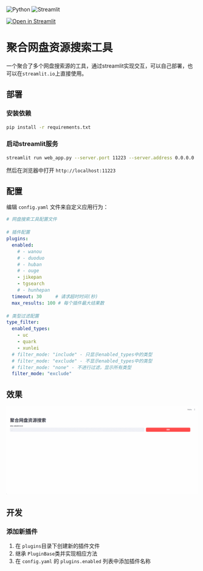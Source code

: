 ![Python](https://img.shields.io/badge/Python-FFD43B?style=for-the-badge&logo=python&logoColor=blue)
![Streamlit](https://img.shields.io/badge/Streamlit-FF4B4B?style=for-the-badge&logo=Streamlit&logoColor=white)

[![Open in Streamlit](https://static.streamlit.io/badges/streamlit_badge_black_white.svg)](https://pan-search-vpddacufbrzd3phwgascjw.streamlit.app/)

# 聚合网盘资源搜索工具

一个聚合了多个网盘搜索源的工具，通过streamlit实现交互，可以自己部署，也可以在`streamlit.io`上直接使用。

## 部署

### 安装依赖

```bash
pip install -r requirements.txt
```

### 启动streamlit服务

```bash
streamlit run web_app.py --server.port 11223 --server.address 0.0.0.0
```

然后在浏览器中打开 `http://localhost:11223`

## 配置

编辑 `config.yaml` 文件来自定义应用行为：

```yaml
# 网盘搜索工具配置文件

# 插件配置
plugins:
  enabled:
    # - wanou      
    # - duoduo     
    # - huban       
    # - ouge        
    - jikepan     
    - tgsearch    
    # - hunhepan    
  timeout: 30     # 请求超时时间(秒)
  max_results: 100 # 每个插件最大结果数

# 类型过滤配置
type_filter:
  enabled_types:
    - uc          
    - quark       
    - xunlei      
  # filter_mode: "include" - 只显示enabled_types中的类型
  # filter_mode: "exclude" - 不显示enabled_types中的类型
  # filter_mode: "none" - 不进行过滤，显示所有类型
  filter_mode: "exclude"

```


## 效果

![](./images/1.gif)

## 开发

### 添加新插件

1. 在 `plugins`目录下创建新的插件文件
2. 继承 `PluginBase`类并实现相应方法
3. 在 `config.yaml` 的 `plugins.enabled` 列表中添加插件名称